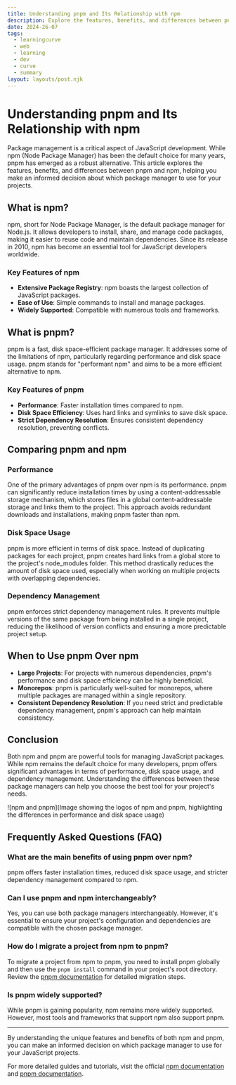 ```yaml
---
title: Understanding pnpm and Its Relationship with npm
description: Explore the features, benefits, and differences between pnpm and npm in JavaScript package management.
date: 2024-26-07
tags:
  - learningcurve
  - web
  - learning
  - dev
  - curve
  - summary
layout: layouts/post.njk
---
```


# Understanding pnpm and Its Relationship with npm

Package management is a critical aspect of JavaScript development. While npm (Node Package Manager) has been the default choice for many years, pnpm has emerged as a robust alternative. This article explores the features, benefits, and differences between pnpm and npm, helping you make an informed decision about which package manager to use for your projects.

## What is npm?

npm, short for Node Package Manager, is the default package manager for Node.js. It allows developers to install, share, and manage code packages, making it easier to reuse code and maintain dependencies. Since its release in 2010, npm has become an essential tool for JavaScript developers worldwide.

### Key Features of npm

- **Extensive Package Registry**: npm boasts the largest collection of JavaScript packages.
- **Ease of Use**: Simple commands to install and manage packages.
- **Widely Supported**: Compatible with numerous tools and frameworks.

## What is pnpm?

pnpm is a fast, disk space-efficient package manager. It addresses some of the limitations of npm, particularly regarding performance and disk space usage. pnpm stands for "performant npm" and aims to be a more efficient alternative to npm.

### Key Features of pnpm

- **Performance**: Faster installation times compared to npm.
- **Disk Space Efficiency**: Uses hard links and symlinks to save disk space.
- **Strict Dependency Resolution**: Ensures consistent dependency resolution, preventing conflicts.

## Comparing pnpm and npm

### Performance

One of the primary advantages of pnpm over npm is its performance. pnpm can significantly reduce installation times by using a content-addressable storage mechanism, which stores files in a global content-addressable storage and links them to the project. This approach avoids redundant downloads and installations, making pnpm faster than npm.

### Disk Space Usage

pnpm is more efficient in terms of disk space. Instead of duplicating packages for each project, pnpm creates hard links from a global store to the project's node_modules folder. This method drastically reduces the amount of disk space used, especially when working on multiple projects with overlapping dependencies.

### Dependency Management

pnpm enforces strict dependency management rules. It prevents multiple versions of the same package from being installed in a single project, reducing the likelihood of version conflicts and ensuring a more predictable project setup.

## When to Use pnpm Over npm

- **Large Projects**: For projects with numerous dependencies, pnpm's performance and disk space efficiency can be highly beneficial.
- **Monorepos**: pnpm is particularly well-suited for monorepos, where multiple packages are managed within a single repository.
- **Consistent Dependency Resolution**: If you need strict and predictable dependency management, pnpm's approach can help maintain consistency.

## Conclusion

Both npm and pnpm are powerful tools for managing JavaScript packages. While npm remains the default choice for many developers, pnpm offers significant advantages in terms of performance, disk space usage, and dependency management. Understanding the differences between these package managers can help you choose the best tool for your project's needs.

![npm and pnpm](Image showing the logos of npm and pnpm, highlighting the differences in performance and disk space usage)

## Frequently Asked Questions (FAQ)

### What are the main benefits of using pnpm over npm?

pnpm offers faster installation times, reduced disk space usage, and stricter dependency management compared to npm.

### Can I use pnpm and npm interchangeably?

Yes, you can use both package managers interchangeably. However, it's essential to ensure your project's configuration and dependencies are compatible with the chosen package manager.

### How do I migrate a project from npm to pnpm?

To migrate a project from npm to pnpm, you need to install pnpm globally and then use the `pnpm install` command in your project's root directory. Review the [pnpm documentation](https://pnpm.io/motivation) for detailed migration steps.

### Is pnpm widely supported?

While pnpm is gaining popularity, npm remains more widely supported. However, most tools and frameworks that support npm also support pnpm.

---

By understanding the unique features and benefits of both npm and pnpm, you can make an informed decision on which package manager to use for your JavaScript projects. 

For more detailed guides and tutorials, visit the official [npm documentation](https://docs.npmjs.com/) and [pnpm documentation](https://pnpm.io/).
